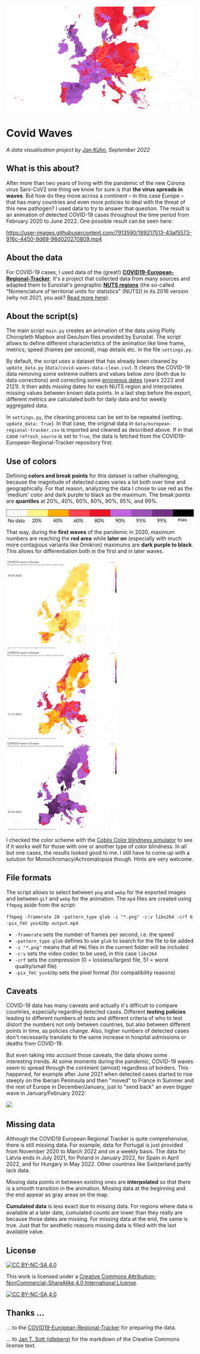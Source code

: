 ![](examples/header-img.png)

# Covid Waves
_A data visualisation project by [Jan Kühn](https://yotka.org), September 2022_

## What is this about?

After more than two years of living with the pandemic of the new Corona virus Sars-CoV2 one thing we know for sure is that **the virus spreads in waves**. But how do they move across a continent – in this case Europe – that has many countries and even more policies to deal with the threat of this new pathogen? I used data to try to answer that question. The result is an animation of detected COVID-19 cases throughout the time period from February 2020 to June 2022. One possible result can be seen here:

https://user-images.githubusercontent.com/7913590/189217513-43af5573-916c-4450-9d69-96d020270809.mp4

## About the data

For COVID-19 cases, I used data of the (great!) [**COVID19-European-Regional-Tracker**](https://github.com/asjadnaqvi/COVID19-European-Regional-Tracker). It's a project that collected data from many sources and adapted them to Eurostat's geographic [**NUTS regions**](https://ec.europa.eu/eurostat/web/nuts/background) (the so-called "Nomenclature of territorial units for statistics" (NUTS)) in its 2016 version (why not 2021, you ask? [Read more here](https://github.com/asjadnaqvi/COVID19-European-Regional-Tracker#combining-data-across-countries)).

## About the script(s)

The main script `main.py` creates an animation of the data using Plotly Choropleth Mapbox and GeoJson files provided by Eurostat. The script allows to define different characteristics of the animation like time frame, metrics, speed (frames per second), map details etc. in the file `settings.py`.

By default, the script uses a dataset that has already been cleaned by `update_data.py` (`data/covid-waves-data-clean.csv`). It cleans the COVID-19 data removing some extreme outliers and values below zero (both due to data corrections) and correcting some [erroneous dates](https://github.com/asjadnaqvi/COVID19-European-Regional-Tracker/issues/1) (years 2222 and 2121). It then adds missing dates for each NUTS region and interpolates missing values between known data points. In a last step before the export, different metrics are calculated both for daily data and for weekly aggregated data.

In `settings.py`, the cleaning process can be set to be repeated (setting: `update_data: True`). In that case, the original data in `data/european-regional-tracker.csv` is imported and cleaned as described above. If in that case `refresh_source` is set to `True`, the data is fetched from the COVID19-European-Regional-Tracker repository first.

## Use of colors

Defining **colors and break points** for this dataset is rather challenging, because the magnitude of detected cases varies a lot both over time and geographically. For that reason, analyzing the data I chose to use red as the 'medium' color and dark purple to black as the maximum. The break points are **quantiles** at 20%, 40%, 60%, 80%, 90%, 95%, and 99%. 

![](examples/colorscale.png)

That way, during the **first waves** of the pandemic in 2020, maximum numbers are reaching the **red area** while **later on** (especially with much more contagious variants like Omikron) maximums are **dark purple to black**. This allows for differentiation both in the first and in later waves.

[![](examples/peak-1-apr-2020_300.png)](examples/peak-1-apr-2020.png)
[![](examples/peak-2-nov-2021_300.png)](examples/peak-2-nov-2021.png)
[![](examples/peak-3-feb-2022_300.png)](examples/peak-3-feb-2022.png)

I checked the color scheme with the [Coblis Color blindness simulator](https://www.color-blindness.com/coblis-color-blindness-simulator/) to see if it works well for those with one or another type of color blindness. In all but one cases, the results looked good to me. I still have to come up with a solution for Monochromacy/Achromatopsia though. Hints are very welcome.

## File formats

The script allows to select between `png` and `webp` for the exported images and between `gif` and `webp` for the animation. The `mp4` files are created using `ffmpeg` aside from the script:

`ffmpeg -framerate 28 -pattern_type glob -i "*.png" -c:v libx264 -crf 6 -pix_fmt yuv420p output.mp4`

- `-framerate` sets the number of frames per second, i.e. the speed
- `-pattern_type glob` defines to use `glob` to search for the file to be added
- `-i "*.png"` means that all `PNG` files in the current folder will be included
- `-c:v` sets the video codec to be used, in this case `libx264`
- `-crf` sets the compression (0 = lossless/largest file, 51 = worst quality/small file)
- `-pix_fmt yuv420p` sets the pixel format (for compatibility reasons)

## Caveats

COVID-19 data has many caveats and actually it's difficult to compare countries, especially regarding detected cases. Different **testing policies** leading to different numbers of tests and different criteria of who to test distort the numbers not only between countries, but also between different points in time, as policies change. Also, higher numbers of detected cases don't necessarily translate to the same increase in hospital admissions or deaths from COVID-19. 

But even taking into account those caveats, the data shows some interesting trends. At some moments during the pandemic, COVID-19 waves seem to spread through the continent (almost) regardless of borders. This happened, for example after June 2021 when detected cases started to rise steeply on the Iberian Peninsula and then "moved" to France in Summer and the rest of Europe in December/January, just to "send back" an even bigger wave in January/February 2022:

![](examples/ping-pong.webp)

## Missing data

Although the COVID19 European Regional Tracker is quite comprehensive, there is still missing data. For example, data for Portugal is just provided from November 2020 to March 2022 and on a weekly basis. The data for Latvia ends in July 2021, for Poland in January 2022, for Spain in April 2022, and for Hungary in May 2022. Other countries like Switzerland partly lack data.

Missing data points in between existing ones are **interpolated** so that there is a smooth transition in the animation. Missing data at the beginning and the end appear as gray areas on the map.

**Cumulated data** is less exact due to missing data. For regions where data is available at a later date, cumulated counts are lower than they really are because those dates are missing. For missing data at the end, the same is true. Just that for aesthetic reasons missing data is filled with the last available value.

## License

[![CC BY-NC-SA 4.0][cc-by-nc-sa-shield]][cc-by-nc-sa]

This work is licensed under a
[Creative Commons Attribution-NonCommercial-ShareAlike 4.0 International License][cc-by-nc-sa].

[![CC BY-NC-SA 4.0][cc-by-nc-sa-image]][cc-by-nc-sa]

[cc-by-nc-sa]: http://creativecommons.org/licenses/by-nc-sa/4.0/
[cc-by-nc-sa-image]: https://licensebuttons.net/l/by-nc-sa/4.0/88x31.png
[cc-by-nc-sa-shield]: https://img.shields.io/badge/License-CC%20BY--NC--SA%204.0-lightgrey.svg

## Thanks ...

... to the [COVID19-European-Regional-Tracker](https://github.com/asjadnaqvi/COVID19-European-Regional-Tracker) for preparing the data.

... to [Jan T. Sott (idleberg)](https://github.com/idleberg) for the markdown of the Creative Commons license text.
